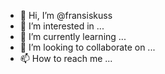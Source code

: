 - 👋 Hi, I’m @fransiskuss
- 👀 I’m interested in ...
- 🌱 I’m currently learning ...
- 💞️ I’m looking to collaborate on ...
- 📫 How to reach me ...

<!---
fransiskuss/fransiskuss is a ✨ special ✨ repository because its `README.md` (this file) appears on your GitHub profile.
You can click the Preview link to take a look at your changes.
--->
